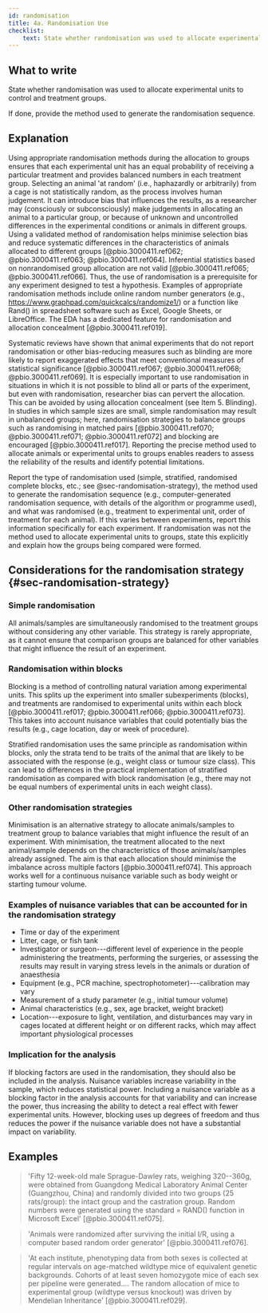```yaml
---
id: randomisation
title: 4a. Randomisation Use
checklist: 
    text: State whether randomisation was used to allocate experimental units to control and treatment groups. If done, provide the method used to generate the randomisation sequence.
---
```


## What to write

State whether randomisation was used to allocate experimental
units to control and treatment groups.

If done, provide the method used to generate the randomisation sequence.

## Explanation

Using appropriate randomisation methods during the
allocation to groups ensures that each experimental unit has an equal
probability of receiving a particular treatment and provides balanced
numbers in each treatment group. Selecting an animal 'at random' (i.e.,
haphazardly or arbitrarily) from a cage is not statistically random, as
the process involves human judgement. It can introduce bias that
influences the results, as a researcher may (consciously or
subconsciously) make judgements in allocating an animal to a particular
group, or because of unknown and uncontrolled differences in the
experimental conditions or animals in different groups. Using a
validated method of randomisation helps minimise selection bias and
reduce systematic differences in the characteristics of animals
allocated to different groups
[@pbio.3000411.ref062; @pbio.3000411.ref063; @pbio.3000411.ref064]. Inferential
statistics based on nonrandomised group allocation are not valid
[@pbio.3000411.ref065; @pbio.3000411.ref066]. Thus, the use of
randomisation is a prerequisite for any experiment designed to test a
hypothesis. Examples of appropriate randomisation methods include online
random number generators (e.g.,
<https://www.graphpad.com/quickcalcs/randomize1/>) or a function like
Rand() in spreadsheet software such as Excel, Google Sheets, or
LibreOffice. The EDA has a dedicated feature for randomisation and
allocation concealment [@pbio.3000411.ref019].

Systematic reviews have shown that animal experiments that do not report
randomisation or other bias-reducing measures such as blinding are more
likely to report exaggerated effects that meet conventional measures of
statistical significance
[@pbio.3000411.ref067; @pbio.3000411.ref068; @pbio.3000411.ref069]. It is especially
important to use randomisation in situations in which it is not possible
to blind all or parts of the experiment, but even with randomisation,
researcher bias can pervert the allocation. This can be avoided by using
allocation concealment (see Item 5. Blinding). In studies in which
sample sizes are small, simple randomisation may result in unbalanced
groups; here, randomisation strategies to balance groups such as
randomising in matched pairs
[@pbio.3000411.ref070; @pbio.3000411.ref071; @pbio.3000411.ref072] and blocking are
encouraged [@pbio.3000411.ref017]. Reporting the precise method used
to allocate animals or experimental units to groups enables readers to
assess the reliability of the results and identify potential
limitations.

Report the type of randomisation used (simple, stratified, randomised
complete blocks, etc.; see @sec-randomisation-strategy), the method used to
generate the randomisation sequence (e.g., computer-generated
randomisation sequence, with details of the algorithm or programme
used), and what was randomised (e.g., treatment to experimental unit,
order of treatment for each animal). If this varies between experiments,
report this information specifically for each experiment. If
randomisation was not the method used to allocate experimental units to
groups, state this explicitly and explain how the groups being compared
were formed.

## Considerations for the randomisation strategy {#sec-randomisation-strategy}

### Simple randomisation

All animals/samples are simultaneously randomised to the treatment
groups without considering any other variable. This strategy is rarely
appropriate, as it cannot ensure that comparison groups are balanced for
other variables that might influence the result of an experiment.

### Randomisation within blocks

Blocking is a method of controlling natural variation among experimental
units. This splits up the experiment into smaller subexperiments
(blocks), and treatments are randomised to experimental units within
each block
[@pbio.3000411.ref017; @pbio.3000411.ref066; @pbio.3000411.ref073].
This takes into account nuisance variables that could potentially bias
the results (e.g., cage location, day or week of procedure).

Stratified randomisation uses the same principle as randomisation within
blocks, only the strata tend to be traits of the animal that are likely
to be associated with the response (e.g., weight class or tumour size
class). This can lead to differences in the practical implementation of
stratified randomisation as compared with block randomisation (e.g.,
there may not be equal numbers of experimental units in each weight
class).

### Other randomisation strategies

Minimisation is an alternative strategy to allocate animals/samples to
treatment group to balance variables that might influence the result of
an experiment. With minimisation, the treatment allocated to the next
animal/sample depends on the characteristics of those animals/samples
already assigned. The aim is that each allocation should minimise the
imbalance across multiple factors [@pbio.3000411.ref074]. This
approach works well for a continuous nuisance variable such as body
weight or starting tumour volume.

### Examples of nuisance variables that can be accounted for in the randomisation strategy

- Time or day of the experiment
- Litter, cage, or fish tank
- Investigator or surgeon---different level of experience in the
    people administering the treatments, performing the surgeries, or
    assessing the results may result in varying stress levels in the
    animals or duration of anaesthesia
- Equipment (e.g., PCR machine, spectrophotometer)---calibration may
    vary
- Measurement of a study parameter (e.g., initial tumour volume)
- Animal characteristics (e.g., sex, age bracket, weight bracket)
- Location---exposure to light, ventilation, and disturbances may vary
    in cages located at different height or on different racks, which
    may affect important physiological processes

### Implication for the analysis

If blocking factors are used in the randomisation, they should also be
included in the analysis. Nuisance variables increase variability in the
sample, which reduces statistical power. Including a nuisance variable
as a blocking factor in the analysis accounts for that variability and
can increase the power, thus increasing the ability to detect a real
effect with fewer experimental units. However, blocking uses up degrees
of freedom and thus reduces the power if the nuisance variable does not
have a substantial impact on variability.

## Examples

> 'Fifty 12-week-old male Sprague-Dawley rats, weighing 320--360g, were
obtained from Guangdong Medical Laboratory Animal Center (Guangzhou,
China) and randomly divided into two groups (25 rats/group): the intact
group and the castration group. Random numbers were generated using the
standard = RAND() function in Microsoft Excel'
[@pbio.3000411.ref075].

> 'Animals were randomized after surviving the initial I/R, using a
computer based random order generator' [@pbio.3000411.ref076].

> 'At each institute, phenotyping data from both sexes is collected at
regular intervals on age-matched wildtype mice of equivalent genetic
backgrounds. Cohorts of at least seven homozygote mice of each sex per
pipeline were generated.... The random allocation of mice to
experimental group (wildtype versus knockout) was driven by Mendelian
Inheritance' [@pbio.3000411.ref029].

